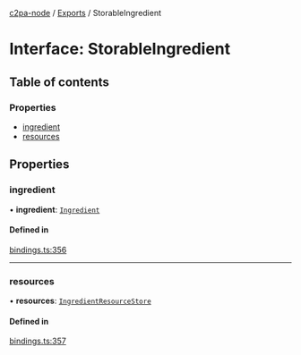[c2pa-node](../README.md) / [Exports](../modules.md) / StorableIngredient

# Interface: StorableIngredient

## Table of contents

### Properties

- [ingredient](StorableIngredient.md#ingredient)
- [resources](StorableIngredient.md#resources)

## Properties

### ingredient

• **ingredient**: [`Ingredient`](types.Ingredient.md)

#### Defined in

[bindings.ts:356](https://github.com/contentauth/c2pa-node/blob/c265b61/js-src/bindings.ts#L356)

___

### resources

• **resources**: [`IngredientResourceStore`](../modules.md#ingredientresourcestore)

#### Defined in

[bindings.ts:357](https://github.com/contentauth/c2pa-node/blob/c265b61/js-src/bindings.ts#L357)
